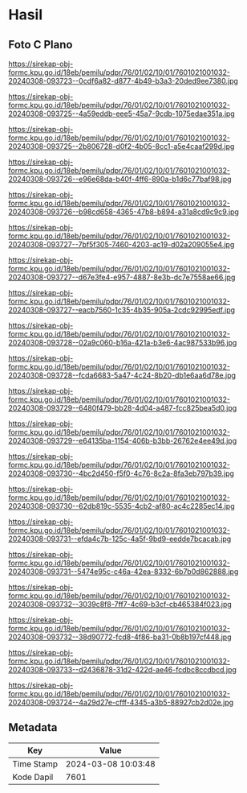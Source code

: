 # Hasil

## Foto C Plano

https://sirekap-obj-formc.kpu.go.id/18eb/pemilu/pdpr/76/01/02/10/01/7601021001032-20240308-093723--0cdf6a82-d877-4b49-b3a3-20ded9ee7380.jpg

https://sirekap-obj-formc.kpu.go.id/18eb/pemilu/pdpr/76/01/02/10/01/7601021001032-20240308-093725--4a59eddb-eee5-45a7-9cdb-1075edae351a.jpg

https://sirekap-obj-formc.kpu.go.id/18eb/pemilu/pdpr/76/01/02/10/01/7601021001032-20240308-093725--2b806728-d0f2-4b05-8cc1-a5e4caaf299d.jpg

https://sirekap-obj-formc.kpu.go.id/18eb/pemilu/pdpr/76/01/02/10/01/7601021001032-20240308-093726--e96e68da-b40f-4ff6-890a-b1d6c77baf98.jpg

https://sirekap-obj-formc.kpu.go.id/18eb/pemilu/pdpr/76/01/02/10/01/7601021001032-20240308-093726--b98cd658-4365-47b8-b894-a31a8cd9c9c9.jpg

https://sirekap-obj-formc.kpu.go.id/18eb/pemilu/pdpr/76/01/02/10/01/7601021001032-20240308-093727--7bf5f305-7460-4203-ac19-d02a209055e4.jpg

https://sirekap-obj-formc.kpu.go.id/18eb/pemilu/pdpr/76/01/02/10/01/7601021001032-20240308-093727--d67e3fe4-e957-4887-8e3b-dc7e7558ae66.jpg

https://sirekap-obj-formc.kpu.go.id/18eb/pemilu/pdpr/76/01/02/10/01/7601021001032-20240308-093727--eacb7560-1c35-4b35-905a-2cdc92995edf.jpg

https://sirekap-obj-formc.kpu.go.id/18eb/pemilu/pdpr/76/01/02/10/01/7601021001032-20240308-093728--02a9c060-b16a-421a-b3e6-4ac987533b96.jpg

https://sirekap-obj-formc.kpu.go.id/18eb/pemilu/pdpr/76/01/02/10/01/7601021001032-20240308-093728--fcda6683-5a47-4c24-8b20-db1e6aa6d78e.jpg

https://sirekap-obj-formc.kpu.go.id/18eb/pemilu/pdpr/76/01/02/10/01/7601021001032-20240308-093729--6480f479-bb28-4d04-a487-fcc825bea5d0.jpg

https://sirekap-obj-formc.kpu.go.id/18eb/pemilu/pdpr/76/01/02/10/01/7601021001032-20240308-093729--e64135ba-1154-406b-b3bb-26762e4ee49d.jpg

https://sirekap-obj-formc.kpu.go.id/18eb/pemilu/pdpr/76/01/02/10/01/7601021001032-20240308-093730--4bc2d450-f5f0-4c76-8c2a-8fa3eb797b39.jpg

https://sirekap-obj-formc.kpu.go.id/18eb/pemilu/pdpr/76/01/02/10/01/7601021001032-20240308-093730--62db819c-5535-4cb2-af80-ac4c2285ec14.jpg

https://sirekap-obj-formc.kpu.go.id/18eb/pemilu/pdpr/76/01/02/10/01/7601021001032-20240308-093731--efda4c7b-125c-4a5f-9bd9-eedde7bcacab.jpg

https://sirekap-obj-formc.kpu.go.id/18eb/pemilu/pdpr/76/01/02/10/01/7601021001032-20240308-093731--5474e95c-c46a-42ea-8332-6b7b0d862888.jpg

https://sirekap-obj-formc.kpu.go.id/18eb/pemilu/pdpr/76/01/02/10/01/7601021001032-20240308-093732--3039c8f8-7ff7-4c69-b3cf-cb465384f023.jpg

https://sirekap-obj-formc.kpu.go.id/18eb/pemilu/pdpr/76/01/02/10/01/7601021001032-20240308-093732--38d90772-fcd8-4f86-ba31-0b8b197cf448.jpg

https://sirekap-obj-formc.kpu.go.id/18eb/pemilu/pdpr/76/01/02/10/01/7601021001032-20240308-093733--d2436878-31d2-422d-ae46-fcdbc8ccdbcd.jpg

https://sirekap-obj-formc.kpu.go.id/18eb/pemilu/pdpr/76/01/02/10/01/7601021001032-20240308-093724--4a29d27e-cfff-4345-a3b5-88927cb2d02e.jpg


## Metadata

| Key        | Value               |
| ---------- | ------------------- |
| Time Stamp | 2024-03-08 10:03:48 |
| Kode Dapil | 7601                |



